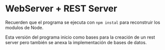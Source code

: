 # WebServer + REST Server

Recuerden que el programa se ejecuta con ```npm instal``` para reconstruir los modulos de Node.

Esta versión del programa inicio como bases para la creación de un rest server pero también se anexa
la implementación de bases de datos.
